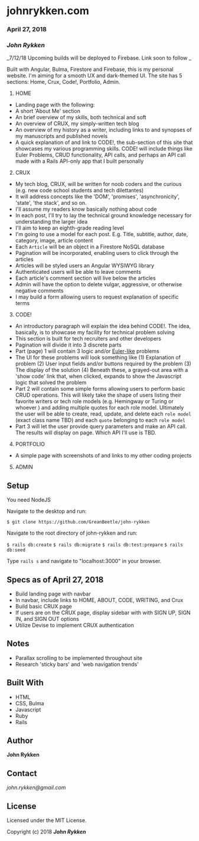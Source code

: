 
# johnrykken.com

### April 27, 2018

### _John Rykken_

_7/12/18  Upcoming builds will be deployed to Firebase. Link soon to follow _

Built with Angular, Bulma, Firestore and Firebase, this is my personal website. I'm aiming for a smooth UX and dark-themed UI. The site has 5 sections: Home, Crux, Code!, Portfolio, Admin.   

1. HOME
  * Landing page with the following:
  * A short 'About Me' section
  * An brief overview of my skills, both technical and soft
  * An overview of CRUX, my simply-written tech blog
  * An overview of my history as a writer, including links to and synopses of my manuscripts and published novels
  * A quick explanation of and link to CODE!, the sub-section of this site that showcases my various programming skills. CODE! will  include things like Euler Problems, CRUD functionality, API calls, and perhaps an API call made with a Rails API-only app that I built personally  

2. CRUX
  * My tech blog, CRUX, will be written for noob coders and the curious (e.g. new code school students and tech dilettantes)
  * It will address concepts like the 'DOM', 'promises', 'asynchronicity', 'state', 'the stack', and so on.
  * I'll assume my readers know basically nothing about code
  * In each post, I'll try to lay the technical ground knowledge necessary for understanding the larger idea    
  * I'll aim to keep an eighth-grade reading level   
  * I'm going to use a model for each post. E.g. Title, subtitle, author, date, category, image, article content
  * Each `Article` will be an object in a Firestore NoSQL database
  * Pagination will be incorporated, enabling users to click through the articles   
  * Articles will be styled users an Angular WYSIWYG library
  * Authenticated users will be able to leave comments
  * Each article's comment section will live below the articles
  * Admin will have the option to delete vulgar, aggressive, or otherwise negative comments
  * I may build a form allowing users to request explanation of specific terms

3. CODE!
  * An introductory paragraph will explain the idea behind CODE!. The idea, basically, is to showcase my facility for technical problem solving  
  * This section is built for tech recruiters and other developers
  * Pagination will divide it into 3 discrete parts
  * Part (page) 1 will contain 3 logic and/or [Euler-like](https://projecteuler.net/archives) problems
  * The UI for these problems will look something like (1) Explanation of problem (2) User input fields and/or buttons required by the problem (3) The display of the solution (4) Beneath these, a grayed-out area with a 'show code' link that, when clicked, expands to show the Javascript logic that solved the problem
  * Part 2 will contain some simple forms allowing users to perform basic CRUD operations. This will likely take the shape of users listing their favorite writers or tech role models (e.g. Hemingway or Turing or whoever ) and adding multiple quotes for each role model. Ultimately the user will be able to create, read, update, and delete each `role model` (exact class name TBD) and each `quote` belonging to each `role model`
  * Part 3 will let the user provide query parameters and make an API call. The results will display on page. Which API I'll use is TBD.

4. PORTFOLIO
  * A simple page with screenshots of and links to my other coding projects

5. ADMIN  


## Setup

You need NodeJS 

Navigate to the desktop and run:

`$ git clone https://github.com/GreanBeetle/john-rykken`

Navigate to the root directory of john-rykken and run:

`$ rails db:create`
`$ rails db:migrate`
`$ rails db:test:prepare`
`$ rails db:seed`

Type `rails s` and navigate to "localhost:3000" in your browser.

## Specs as of April 27, 2018

* Build landing page with navbar
* In navbar, include links to HOME, ABOUT, CODE, WRITING, and Crux
* Build basic CRUX page
* If users are on the CRUX page, display sidebar with with SIGN UP, SIGN IN, and SIGN OUT options  
* Utilize Devise to implement CRUX authentication   

## Notes
* Parallax scrolling to be implemented throughout site
* Research 'sticky bars' and 'web navigation trends'

## Built With

* HTML
* CSS, Bulma
* Javascript
* Ruby
* Rails

## Author

**John Rykken**

## Contact

_john.rykken@gmail.com_

## License

Licensed under the MIT License.

  <!-- ## Acknowledgments -->

Copyright (c) 2018 **_John Rykken_**
